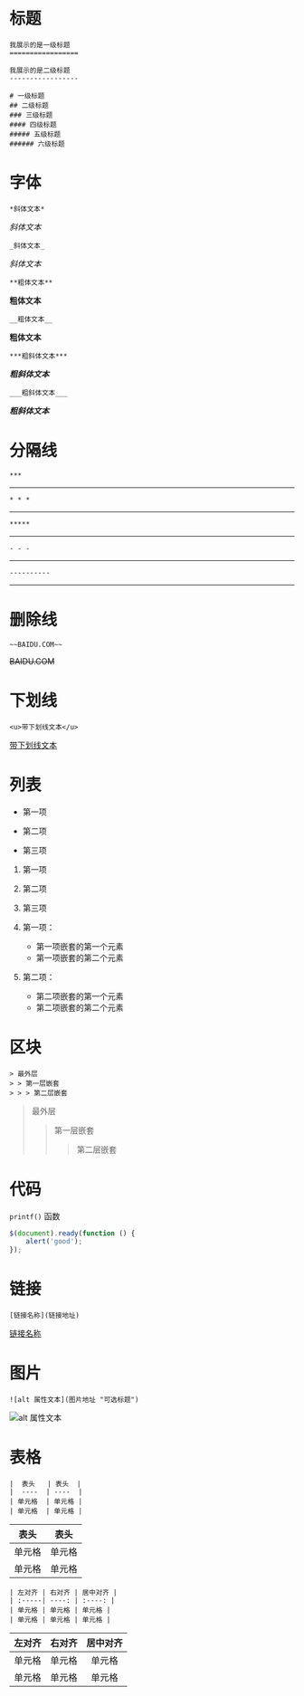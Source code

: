 
# 标题

    我展示的是一级标题
    =================
    
    我展示的是二级标题
    -----------------
    
    # 一级标题
    ## 二级标题
    ### 三级标题
    #### 四级标题
    ##### 五级标题
    ###### 六级标题

# 字体
    *斜体文本*  
*斜体文本*  

    _斜体文本_  
_斜体文本_  

    **粗体文本**
**粗体文本**

    __粗体文本__
__粗体文本__
    
    ***粗斜体文本***
***粗斜体文本***

    ___粗斜体文本___
___粗斜体文本___

# 分隔线

    ***
***
    
    * * *
* * * 
    *****
*****    
    - - -
- - -    
    ----------
----------

# 删除线
    ~~BAIDU.COM~~
~~BAIDU.COM~~

# 下划线
    <u>带下划线文本</u>
<u>带下划线文本</u>

# 列表
* 第一项
+ 第二项
- 第三项

1. 第一项
2. 第二项
3. 第三项

1. 第一项：
    - 第一项嵌套的第一个元素
    - 第一项嵌套的第二个元素
2. 第二项：
    - 第二项嵌套的第一个元素
    - 第二项嵌套的第二个元素
        
# 区块
    > 最外层
    > > 第一层嵌套
    > > > 第二层嵌套
> 最外层
> > 第一层嵌套
> > > 第二层嵌套

# 代码

`printf()` 函数
```javascript
$(document).ready(function () {
    alert('good');
});
```

# 链接
    [链接名称](链接地址)
[链接名称]()

# 图片
    ![alt 属性文本](图片地址 "可选标题")
![alt 属性文本](../../img/admire220.png)

# 表格
    |  表头   | 表头  |
    |  ----  | ----  |
    | 单元格  | 单元格 |
    | 单元格  | 单元格 |
|  表头   | 表头  |
|  ----  | ----  |
| 单元格  | 单元格 |
| 单元格  | 单元格 |

    | 左对齐 | 右对齐 | 居中对齐 |
    | :-----| ----: | :----: |
    | 单元格 | 单元格 | 单元格 |
    | 单元格 | 单元格 | 单元格 |
    
| 左对齐 | 右对齐 | 居中对齐 |
| :-----| ----: | :----: |
| 单元格 | 单元格 | 单元格 |
| 单元格 | 单元格 | 单元格 |
